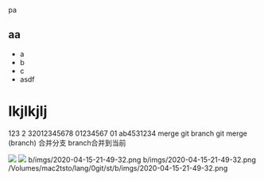 pa
## aa
- a
- b
- c
- asdf
# lkjlkjlj

123
2
32012345678
01234567
01
ab4531234
merge 
git branch
git merge (branch) 合并分支 branch合并到当前

![](b/imgs/2020-04-15-21-43-28.png)
![](b/imgs/2020-04-15-21-49-32.png)
b/imgs/2020-04-15-21-49-32.png
b/imgs/2020-04-15-21-49-32.png
/Volumes/mac2tsto/lang/0git/st/b/imgs/2020-04-15-21-49-32.png